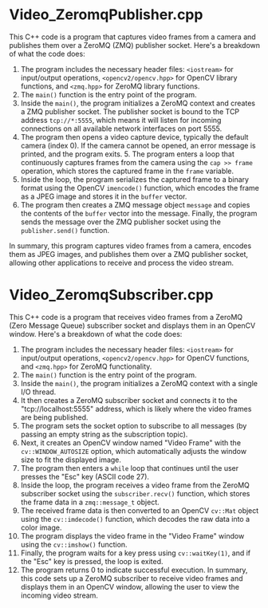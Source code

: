 # Video_ZeromqPublisher.cpp
This C++ code is a program that captures video frames from a camera and publishes them over a ZeroMQ (ZMQ) publisher socket. 
Here's a breakdown of what the code does: 
1. The program includes the necessary header files: `<iostream>` for input/output operations, `<opencv2/opencv.hpp>` for OpenCV library functions, and `<zmq.hpp>` for ZeroMQ library functions.
2. The `main()` function is the entry point of the program.
3. Inside the `main()`, the program initializes a ZeroMQ context and creates a ZMQ publisher socket. The publisher socket is bound to the TCP address `tcp://*:5555`, which means it will listen for incoming connections on all available network interfaces on port 5555.
4. The program then opens a video capture device, typically the default camera (index 0). If the camera cannot be opened, an error message is printed, and the program exits. 5. The program enters a loop that continuously captures frames from the camera using the `cap >> frame` operation, which stores the captured frame in the `frame` variable.
6. Inside the loop, the program serializes the captured frame to a binary format using the OpenCV `imencode()` function, which encodes the frame as a JPEG image and stores it in the `buffer` vector.
7. The program then creates a ZMQ message object `message` and copies the contents of the `buffer` vector into the message. Finally, the program sends the message over the ZMQ publisher socket using the `publisher.send()` function.

In summary, this program captures video frames from a camera, encodes them as JPEG images, and publishes them over a ZMQ publisher socket, allowing other applications to receive and process the video stream.


# Video_ZeromqSubscriber.cpp
This C++ code is a program that receives video frames from a ZeroMQ (Zero Message Queue) subscriber socket and displays them in an OpenCV window. 
Here's a breakdown of what the code does: 
1. The program includes the necessary header files: `<iostream>` for input/output operations, `<opencv2/opencv.hpp>` for OpenCV functions, and `<zmq.hpp>` for ZeroMQ functionality.
2. The `main()` function is the entry point of the program.
3. Inside the `main()`, the program initializes a ZeroMQ context with a single I/O thread.
4. It then creates a ZeroMQ subscriber socket and connects it to the "tcp://localhost:5555" address, which is likely where the video frames are being published.
5. The program sets the socket option to subscribe to all messages (by passing an empty string as the subscription topic).
6. Next, it creates an OpenCV window named "Video Frame" with the `cv::WINDOW_AUTOSIZE` option, which automatically adjusts the window size to fit the displayed image.
7. The program then enters a `while` loop that continues until the user presses the "Esc" key (ASCII code 27).
8. Inside the loop, the program receives a video frame from the ZeroMQ subscriber socket using the `subscriber.recv()` function, which stores the frame data in a `zmq::message_t` object.
9. The received frame data is then converted to an OpenCV `cv::Mat` object using the `cv::imdecode()` function, which decodes the raw data into a color image.
10. The program displays the video frame in the "Video Frame" window using the `cv::imshow()` function.
11. Finally, the program waits for a key press using `cv::waitKey(1)`, and if the "Esc" key is pressed, the loop is exited.
12. The program returns 0 to indicate successful execution. In summary, this code sets up a ZeroMQ subscriber to receive video frames and displays them in an OpenCV window, allowing the user to view the incoming video stream.
